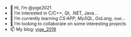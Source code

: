 - 👋 Hi, I’m @yige2021
- 👀 I’m interested in C/C++, Qt, .NET, Java...
- 🌱 I’m currently learning *CS:APP*, *MySQL*, *GoLang*, *vue*...
- 💞️ I’m looking to collaborate on some interesting projects
- 📫 My blog: [yige_2019](https://www.cnblogs.com/yige2019/)

<!---
yige2021/yige2021 is a ✨ special ✨ repository because its `README.md` (this file) appears on your GitHub profile.
You can click the Preview link to take a look at your changes.
--->
